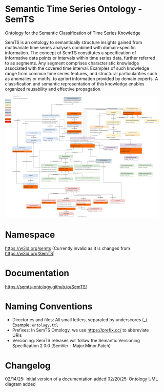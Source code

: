 # Semantic Time Series Ontology - SemTS
Ontology for the Semantic Classification of Time Series Knowledge

SemTS is an ontology to semantically structure insights gained from multivariate time series analyses combined with domain-specific information. 
The concept of SemTS constitutes a specification of informative data points or intervals within time series data, further referred to as segments. Any segment comprises characteristic knowledge associated with the covered time interval. Examples of such knowledge range from common time series features, and structural particularities such as anomalies or motifs, to apriori information provided by domain experts. A classification and semantic representation of this knowledge enables organized reusability and effective propagation.

![Architecture](assets/images/semts_visual_model.drawio.svg)

# Namespace
https://w3id.org/semts (Currently invalid as it is changed from https://w3id.org/SemTS)

# Documentation
https://semts-ontology.github.io/SemTS/

# Naming Conventions
- Directories and files: All small letters, separated by underscores (_). Example: `ontology.ttl`
- Prefixes: In SemTS Ontology, we use https://prefix.cc/ to abbreviate URIs
- Versioning: SemTS releases will follow the Semantic Versioning Specification 2.0.0 (SemVer - Major.Minor.Patch)

# Changelog
02/14/25: Initial version of a documentation added
02/20/25: Ontology UML diagram added
